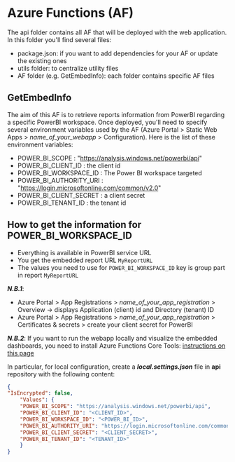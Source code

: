 # Azure Functions (AF)

The api folder contains all AF that will be deployed with the web application.
In this folder you'll find several files:
- package.json: if you want to add dependencies for your AF or update the existing ones
- utils folder: to centralize utility files
- AF folder (e.g. GetEmbedInfo): each folder contains specific AF files

## GetEmbedInfo

The aim of this AF is to retrieve reports information from PowerBI regarding a specific PowerBI workspace.
Once deployed, you'll need to specify several environment variables used by the AF (Azure Portal > Static Web Apps > _name_of_your_webapp_ > Configuration).
Here is the list of these environment variables:
- POWER_BI_SCOPE : "https://analysis.windows.net/powerbi/api"
- POWER_BI_CLIENT_ID : the client id
- POWER_BI_WORKSPACE_ID : The Power BI workspace targeted
- POWER_BI_AUTHORITY_URI : "https://login.microsoftonline.com/common/v2.0"
- POWER_BI_CLIENT_SECRET : a client secret
- POWER_BI_TENANT_ID : the tenant id

## How to get the information for POWER_BI_WORKSPACE_ID
* Everything is available in PowerBI service URL
* You get the embedded report URL `MyReportURL`
* The values you need to use for `POWER_BI_WORKSPACE_ID` key is group part in report `MyReportURL` 

_**N.B.1**_:
- Azure Portal > App Registrations > _name_of_your_app_registration_ > Overview -> displays Application (client) id and Directory (tenant) ID
- Azure Portal > App Registrations > _name_of_your_app_registration_ > Certificates & secrets > create your client secret for PowerBI

_**N.B.2**_: If you want to run the webapp locally and visualize the embedded dashboards, you need to install Azure Functions Core Tools: [instructions on this page]("https://docs.microsoft.com/en-us/azure/azure-functions/functions-run-local?tabs=linux%2Ccsharp%2Cbash")

 In particular, for local configuration, create a _**local.settings.json**_ file in **api** repository with the following content:

```json
{
"IsEncrypted": false,
    "Values": {
    "POWER_BI_SCOPE": "https://analysis.windows.net/powerbi/api",
    "POWER_BI_CLIENT_ID": "<CLIENT_ID>",
    "POWER_BI_WORKSPACE_ID": "<POWER_BI_ID>",
    "POWER_BI_AUTHORITY_URI": "https://login.microsoftonline.com/common/v2.0",
    "POWER_BI_CLIENT_SECRET": "<CLIENT_SECRET>",
    "POWER_BI_TENANT_ID": "<TENANT_ID>"
    }
}
```

